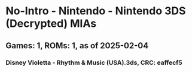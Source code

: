 # No-Intro - Nintendo - Nintendo 3DS (Decrypted) MIAs
## Games: 1, ROMs: 1, as of 2025-02-04
### Disney Violetta - Rhythm & Music (USA).3ds, CRC: eaffecf5
